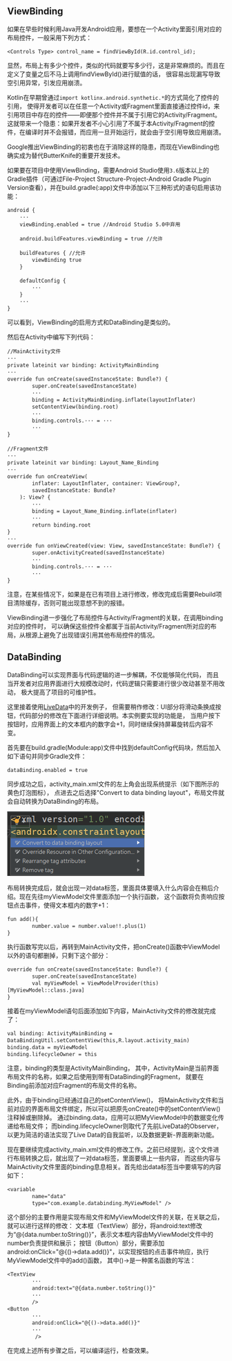 ## ViewBinding

如果在早些时候利用Java开发Android应用，要想在一个Activity里面引用对应的布局控件，一般采用下列方式：

```
<Controls Type> control_name = findViewById(R.id.control_id);
```
显然，布局上有多少个控件，类似的代码就要写多少行，这是非常麻烦的。而且在定义了变量之后不马上调用findViewById()进行赋值的话， 很容易出现漏写导致空引用异常，引发应用崩溃。

Kotlin在早期曾通过`import kotlinx.android.synthetic.*`的方式简化了控件的引用， 使得开发者可以在任意一个Activity或Fragment里面直接通过控件id，来引用项目中存在的控件——即便那个控件并不属于引用它的Activity/Fragment。 这就带来一个隐患：如果开发者不小心引用了不属于本Activity/Fragment的控件，在编译时并不会报错，而应用一旦开始运行，就会由于空引用导致应用崩溃。

Google推出ViewBinding的初衷也在于消除这样的隐患，而现在ViewBinding也确实成为替代ButterKnife的重要开发技术。

如果要在项目中使用ViewBinding，需要Android Studio使用`3.6`版本以上的Gradle插件（可通过File-Project Structure-Project-Android Gradle Plugin Version查看），并在build.gradle(:app)文件中添加以下三种形式的语句启用该功能：

```
android {
    ···
    viewBinding.enabled = true //Android Studio 5.0中弃用

    android.buildFeatures.viewBinding = true //允许

    buildFeatures { //允许
        viewBinding true
    }

    defaultConfig {
        ···
    }
    ···
}
```

可以看到，ViewBinding的启用方式和DataBinding是类似的。

然后在Activity中编写下列代码：

```
//MainActivity文件
···
private lateinit var binding: ActivityMainBinding
···
override fun onCreate(savedInstanceState: Bundle?) {
        super.onCreate(savedInstanceState)
        ···
        binding = ActivityMainBinding.inflate(layoutInflater)
        setContentView(binding.root)
        ···
        binding.controls.··· = ···
        ···
}

//Fragment文件
···
private lateinit var binding: Layout_Name_Binding
···
override fun onCreateView(
        inflater: LayoutInflater, container: ViewGroup?,
        savedInstanceState: Bundle?
    ): View? {
        ···
        binding = Layout_Name_Binding.inflate(inflater)
        ···
        return binding.root
}
···
override fun onViewCreated(view: View, savedInstanceState: Bundle?) {
        super.onActivityCreated(savedInstanceState)
        ···
        binding.controls.··· = ···
        ···
}
```

注意，在某些情况下，如果是在已有项目上进行修改，修改完成后需要Rebuild项目清除缓存，否则可能出现意想不到的报错。

ViewBinding进一步强化了布局控件与Activity/Fragment的关联，在调用binding对应的控件时， 可以确保这些控件全都属于当前Activity/Fragment所对应的布局，从根源上避免了出现错误引用其他布局控件的情况。

## DataBinding

DataBinding可以实现界面与代码逻辑的进一步解耦，不仅能够简化代码， 而且当开发者对应用界面进行大规模改动时，代码逻辑只需要进行很少改动甚至不用改动， 极大提高了项目的可维护性。

这里接着使用[LiveData](Android/ld)中的开发例子， 但需要稍作修改：UI部分将滑动条换成按钮，代码部分的修改在下面进行详细说明。本实例要实现的功能是， 当用户按下按钮时，应用界面上的文本框内的数字会+1，同时继续保持屏幕旋转后内容不变。

首先要在build.gradle(Module:app)文件中找到defaultConfig代码块，然后加入如下语句并同步Gradle文件：

```
dataBinding.enabled = true
```

同步成功之后，activity_main.xml文件的左上角会出现系统提示（如下图所示的黄色灯泡图标）， 点进去之后选择"Convert to data binding layout"，布局文件就会自动转换为DataBinding的布局。

![](pics/db_1.png)


布局转换完成后，就会出现一对data标签，里面具体要填入什么内容会在稍后介绍。现在先往myViewModel文件里面添加一个执行函数， 这个函数将负责响应按钮点击事件，使得文本框内的数字+1：

```
fun add(){
        number.value = number.value!!.plus(1)
}
```

执行函数写完以后，再转到MainActivity文件，把onCreate()函数中ViewModel以外的语句都删掉，只剩下这个部分：

```
override fun onCreate(savedInstanceState: Bundle?) {
        super.onCreate(savedInstanceState)
        val myViewModel = ViewModelProvider(this)[MyViewModel::class.java]
}
```

接着在myViewModel语句后面添加如下内容，MainActivity文件的修改就完成了：

```
val binding: ActivityMainBinding = DataBindingUtil.setContentView(this,R.layout.activity_main)
binding.data = myViewModel
binding.lifecycleOwner = this
```

注意，binding的类型是ActivityMainBinding， 其中，ActivityMain是当前界面布局文件的名称，如果之后使用到带有DataBinding的Fragment， 就要在Binding前添加对应Fragment的布局文件的名称。

此外，由于binding已经通过自己的setContentView()， 将MainActivity文件和当前对应的界面布局文件绑定，所以可以把原先onCreate()中的setContentView()注释掉或删除掉。 通过binding.data，应用可以把MyViewModel中的数据变化传递给布局文件； 而binding.lifecycleOwner则取代了先前LiveData的Observer，以更为简洁的语法实现了Live Data的自我监听，以及数据更新-界面刷新功能。

现在要继续完成activity_main.xml文件的修改工作。之前已经提到，这个文件进行布局转换之后，就出现了一对data标签，里面要填上一些内容， 而这些内容与MainActivity文件里面的binding息息相关。首先给出data标签当中要填写的内容如下：

```
<variable
        name="data"
        type="com.example.databinding.MyViewModel" />
```

这个部分的主要作用是实现布局文件和MyViewModel文件的关联，在关联之后，就可以进行这样的修改： 文本框（TextView）部分，将android:text修改为“@{data.number.toString()}”，表示文本框内容由MyViewModel文件中的number负责提供和展示； 按钮（Button）部分，需要添加android:onClick="@{()->data.add()}"，以实现按钮的点击事件响应，执行MyViewModel文件中的add()函数， 其中()->是一种匿名函数的写法：

```
<TextView
        ···
        android:text="@{data.number.toString()}"
        ···
        />
<Button
        ···
        android:onClick="@{()->data.add()}"
        ···
         />
```
在完成上述所有步骤之后，可以编译运行，检查效果。